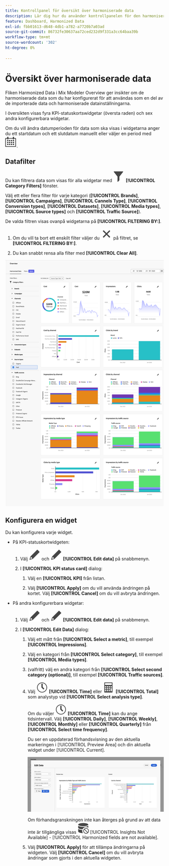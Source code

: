 ```yaml
---
title: Kontrollpanel för översikt över harmoniserade data
description: Lär dig hur du använder kontrollpanelen för den harmoniserade datapresentationen i Mix Modeler.
feature: Dashboard, Harmonized Data
exl-id: fbb01613-d648-4db1-a782-a7720b7a03ad
source-git-commit: 86732fe30637aa72ced232d9f331a3cc64baa39b
workflow-type: tm+mt
source-wordcount: '302'
ht-degree: 0%

---
```


# Översikt över harmoniserade data

Fliken Harmonized Data i Mix Modeler Overview ger insikter om de harmoniserade data som du har konfigurerat för att användas som en del av de importerade data och harmoniserade datainställningarna.

I översikten visas fyra KPI-statuskortswidgetar (översta raden) och sex andra konfigurerbara widgetar.

Om du vill ändra datumperioden för data som ska visas i widgetarna anger du ett startdatum och ett slutdatum manuellt eller väljer en period med ![Kalender](../assets/icons/Calendar.svg).

## Datafilter

Du kan filtrera data som visas för alla widgetar med ![Filter](../assets/icons/Filter.svg) **[!UICONTROL Category Filters]** fönster.

Välj ett eller flera filter för varje kategori (**[!UICONTROL Brands]**, **[!UICONTROL Campaigns]**, **[!UICONTROL Cannels Type]**, **[!UICONTROL Conversion types]**, **[!UICONTROL Datasets]**, **[!UICONTROL Media types]**, **[!UICONTROL Source types]** och **[!UICONTROL Traffic Source]**).

De valda filtren visas ovanpå widgetarna på **[!UICONTROL FILTERING BY:]**.

1. Om du vill ta bort ett enskilt filter väljer du ![Stäng](../assets/icons/Close.svg) på filtret, se **[!UICONTROL FILTERING BY:]**.

1. Du kan snabbt rensa alla filter med **[!UICONTROL Clear All]**.

![Översikt över harmoniserade data](../assets/harmonized-data-overview.png)


## Konfigurera en widget

Du kan konfigurera varje widget.

* På KPI-statuskortwidgeten:

   1. Välj ![Redigera](../assets/icons/Edit.svg) och ![Redigera](../assets/icons/Edit.svg) **[!UICONTROL Edit data]** på snabbmenyn.

   1. I **[!UICONTROL KPI status card]** dialog:

      1. Välj en **[!UICONTROL KPI]** från listan.

      1. Välj **[!UICONTROL Apply]** om du vill använda ändringen på kortet. Välj **[!UICONTROL Cancel]** om du vill avbryta ändringen.

* På andra konfigurerbara widgetar:

   1. Välj ![Redigera](../assets/icons/Edit.svg) och ![Redigera](../assets/icons/Edit.svg) **[!UICONTROL Edit data]** på snabbmenyn.

   1. I **[!UICONTROL Edit Data]** dialog:

      1. Välj ett mått från **[!UICONTROL Select a metric]**, till exempel **[!UICONTROL Impressions]**.
      1. Välj en kategori från **[!UICONTROL Select category]**, till exempel **[!UICONTROL Media types]**.
      1. (valfritt) välj en andra kategori från **[!UICONTROL Select second category (optional)]**, till exempel **[!UICONTROL Traffic sources]**.
      1. Välj ![Klocka](../assets/icons/Clock.svg) **[!UICONTROL Time]** eller ![Beräkna](../assets/icons/Calculator.svg) **[!UICONTROL Total]** som analystyp vid **[!UICONTROL Select analysis type]**.

         Om du väljer ![Klocka](../assets/icons/Clock.svg) **[!UICONTROL Time]** kan du ange tidsintervall. Välj **[!UICONTROL Daily]**, **[!UICONTROL Weekly]**, **[!UICONTROL Monthly]** eller **[!UICONTROL Quarterly]** från **[!UICONTROL Select time frequency]**.

         Du ser en uppdaterad förhandsvisning av den aktuella markeringen i [!UICONTROL Preview Area] och din aktuella widget under [!UICONTROL Current].

         ![Redigera widgeten för harmoniserade data](../assets/edit-harmonized-data-widget.png)

         Om förhandsgranskningen inte kan återges på grund av att data inte är tillgängliga visas ![Datafel](../assets/icons/DataUnavailable.svg) [!UICONTROL Insights Not Available] - [!UICONTROL Harmonized fields are not available].

      1. Välj **[!UICONTROL Apply]** för att tillämpa ändringarna på widgeten. Välj **[!UICONTROL Cancel]** om du vill avbryta ändringar som gjorts i den aktuella widgeten.
